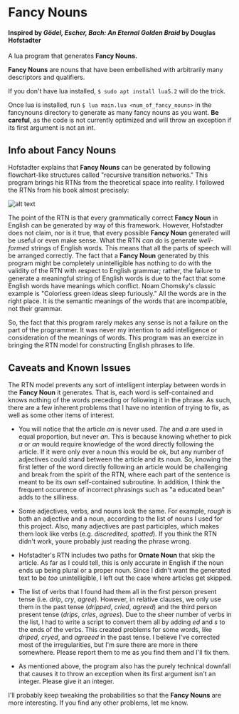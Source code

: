 # Fancy Nouns
#### Inspired by _Gödel, Escher, Bach: An Eternal Golden Braid_ by Douglas Hofstadter
A lua program that generates **Fancy Nouns.**  
 
**Fancy Nouns** are nouns that have been embellished with arbitrarily many descriptors and qualifiers.

If you don't have lua installed, `$ sudo apt install lua5.2` will do the trick.  

Once lua is installed, run `$ lua main.lua <num_of_fancy_nouns>` in the fancynouns directory to generate as many fancy nouns as you want.
**Be careful**, as the code is not currently optimized and will throw an exception if its first argument is not an int.

## Info about Fancy Nouns
Hofstadter explains that **Fancy Nouns** can be generated by following flowchart-like structures called "recursive transition networks." This program brings his RTNs from the theoretical space into reality. I followed the RTNs from his book almost precisely:

![alt text][RTN]

The point of the RTN is that every grammatically correct **Fancy Noun** in English can be generated by way of this framework. However, Hofstadter does not claim, nor is it true, that every possible **Fancy Noun** generated will be useful or even make sense. What the RTN _can_ do is generate _well-formed_ strings of English words. This means that all the parts of speech will be arranged correctly. The fact that a **Fancy Noun** generated by this program might be completely unintelligible has nothing to do with the validity of the RTN with respect to English grammar; rather, the failure to generate a meaningful string of English words is due to the fact that some English words have meanings which conflict. Noam Chomsky's classic example is "Colorless green ideas sleep furiously." All the words are in the right place. It is the semantic meanings of the words that are incompatible, not their grammar.

So, the fact that this program rarely makes any sense is not a failure on the part of the programmer. It was never my intention to add intelligence or consideration of the meanings of words. This program was an exercize in bringing the RTN model for constructing English phrases to life. 

## Caveats and Known Issues
The RTN model prevents any sort of intelligent interplay between words in the **Fancy Noun** it generates. That is, each word is self-contained and knows nothing of the words preceding or following it in the phrase. As such, there are a few inherent problems that I have no intention of trying to fix, as well as some other items of interest.

* You will notice that the article _an_ is never used. _The_ and _a_ are used in equal proportion, but never _an_. This is because knowing whether to pick _a_ or _an_ would require knowledge of the word directly following the article. If it were only ever a noun this would be ok, but any number of adjectives could stand between the article and its noun. So, knowing the first letter of the word directly following an article would be challenging and break from the spirit of the RTN, where each part of the sentence is meant to be its own self-contained subroutine. In addition, I think the frequent occurence of incorrect phrasings such as "a educated bean" adds to the silliness.

* Some adjectives, verbs, and nouns look the same. For example, _rough_ is both an adjective and a noun, according to the list of nouns I used for this project. Also, many adjectives are past participles, which makes them look like verbs (e.g. _discredited_, _spotted_). If you think the RTN didn't work, youre probably just reading the phrase wrong.

* Hofstadter's RTN includes two paths for **Ornate Noun** that skip the article. As far as I could tell, this is only accurate in English if the noun ends up being plural or a proper noun. Since I didn't want the generated text to be _too_ unintelligible, I left out the case where articles get skipped.

* The list of verbs that I found had them all in the first person present tense (i.e. _drip_, _cry_, _agree_). However, in relative clauses, we only use them in the past tense (_dripped_, _cried_, _agreed_) and the third person present tense (_drips_, _cries_, _agrees_). Due to the sheer number of verbs in the list, I had to write a script to convert them all by adding _ed_ and _s_ to the ends of the verbs. This created problems for some words, like _driped_, _cryed_, and _agreeed_ in the past tense. I believe I've corrected most of the irregularities, but I'm sure there are more in there somewhere. Please report them to me as you find them and I'll fix them. 

* As mentioned above, the program also has the purely technical downfall that causes it to throw an exception when its first argument isn't an integer. Please give it an integer.

I'll probably keep tweaking the probabilities so that the **Fancy Nouns** are more interesting. If you find any other problems, let me know.

[RTN]: https://68.media.tumblr.com/e6ce39e7973ca5cdc0523bd771b6e8a8/tumblr_inline_mtrfoq9vzi1rhp7q3.jpg "Fancy Noun RTN"
